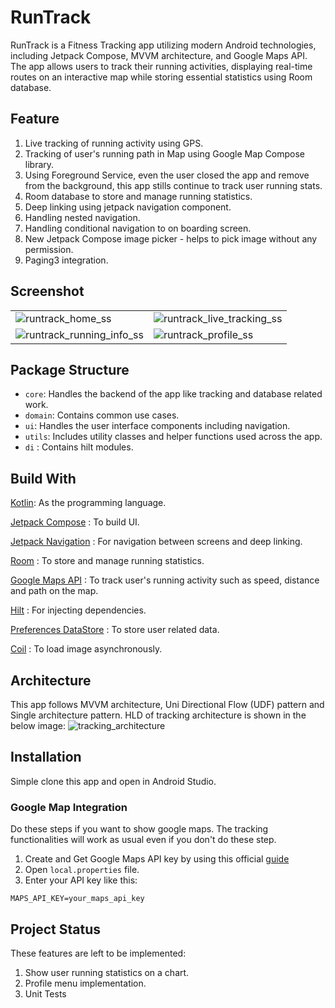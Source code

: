 # RunTrack

RunTrack is a Fitness Tracking app utilizing modern Android technologies, including
Jetpack Compose, MVVM architecture, and Google Maps API. The app allows users to
track their running activities, displaying real-time routes on an interactive map
while storing essential statistics using Room database.

## Feature

1. Live tracking of running activity using GPS.
2. Tracking of user's running path in Map using Google Map Compose library.
3. Using Foreground Service, even the user closed the app and remove
   from the background, this app stills continue to track user running stats.
4. Room database to store and manage running statistics.
5. Deep linking using jetpack navigation component.
6. Handling nested navigation.
7. Handling conditional navigation to on boarding screen.
8. New Jetpack Compose image picker - helps to pick image
   without any permission.
9. Paging3 integration.

## Screenshot

|                                                                                                                          |                                                                                                                           |
|--------------------------------------------------------------------------------------------------------------------------|---------------------------------------------------------------------------------------------------------------------------|
| ![runtrack_home_ss](https://github.com/sDevPrem/run-track/assets/130966261/1e7828dc-555f-49a6-92aa-c7caea944cb2)         | ![runtrack_live_tracking_ss](https://github.com/sDevPrem/run-track/assets/130966261/4cd52d04-7745-484b-b5be-f6b2c0c72f71) |
| ![runtrack_running_info_ss](https://github.com/sDevPrem/run-track/assets/130966261/b684d4a5-e443-4413-a832-0f63992fe89c) | ![runtrack_profile_ss](https://github.com/sDevPrem/run-track/assets/130966261/bfa0db6b-7ad6-4b22-abcf-d6f6393178f1)       |

## Package Structure

- `core`: Handles the backend of the app like tracking and database related work.
- `domain`: Contains common use cases.
- `ui`: Handles the user interface components including navigation.
- `utils`: Includes utility classes and helper functions used across the app.
- `di` : Contains hilt modules.

## Build With

[Kotlin](https://kotlinlang.org/):
As the programming language.

[Jetpack Compose](https://developer.android.com/jetpack/compose) :
To build UI.

[Jetpack Navigation](https://developer.android.com/jetpack/compose/navigation) :
For navigation between screens and deep linking.

[Room](https://developer.android.com/jetpack/androidx/releases/room) :
To store and manage running statistics.

[Google Maps API](https://developers.google.com/maps/documentation/android-sdk) :
To track user's running activity such as speed, distance and path on the map.

[Hilt](https://developer.android.com/training/dependency-injection/hilt-android) :
For injecting dependencies.

[Preferences DataStore](https://developer.android.com/topic/libraries/architecture/datastore) :
To store user related data.

[Coil](https://coil-kt.github.io/coil/compose/) :
To load image asynchronously.

## Architecture

This app follows MVVM architecture, Uni Directional Flow (UDF) pattern and Single architecture
pattern.
HLD of tracking architecture is shown in the below image:
![tracking_architecture](https://github.com/sDevPrem/run-track/assets/130966261/932e9df7-cf34-4902-aa84-73a6431ca236)

## Installation

Simple clone this app and open in Android Studio.

### Google Map Integration

Do these steps if you want to show google maps. The tracking
functionalities will work as usual even if you don't do
these step.

1. Create and Get Google Maps API key by using this official
   [guide](https://developers.google.com/maps/documentation/android-sdk/get-api-key)
2. Open `local.properties` file.
3. Enter your API key like this:

```
MAPS_API_KEY=your_maps_api_key
```

## Project Status

These features are left to be implemented:

1. Show user running statistics on a chart.
2. Profile menu implementation.
3. Unit Tests
